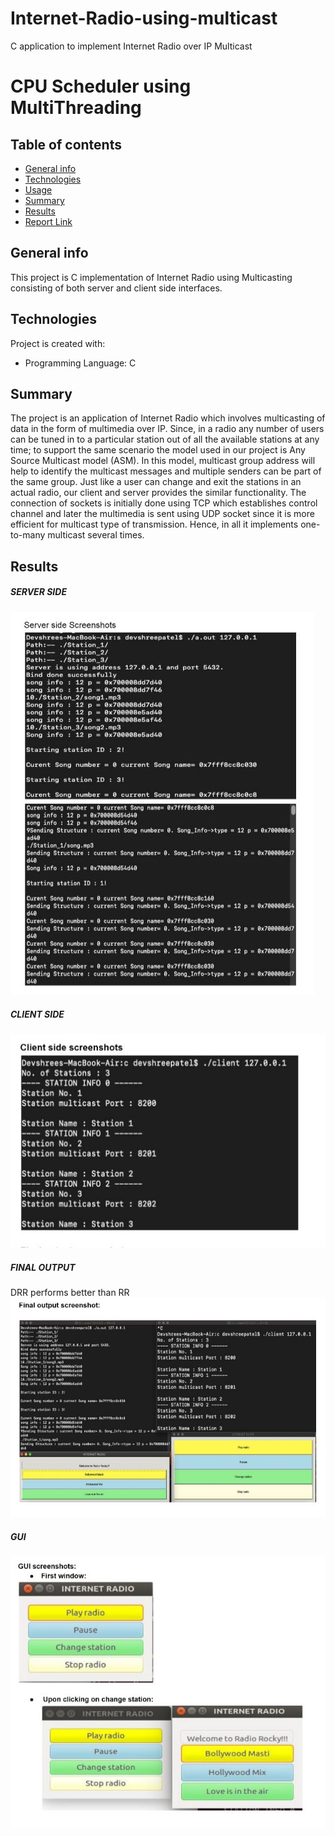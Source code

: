 # Internet-Radio-using-multicast
C application to implement Internet Radio over IP Multicast

# CPU Scheduler using MultiThreading

## Table of contents
* [General info](#general-info)
* [Technologies](#technologies)
* [Usage](#usage)
* [Summary](#Summary)
* [Results](#Results)
* [Report Link](#report-Link)


## General info
This project is C implementation of Internet Radio using Multicasting consisting of both server and client side interfaces.

## Technologies
Project is created with:
* Programming Language: C 


## Summary
The project is an application of Internet Radio which involves multicasting of data in the form of
multimedia over IP. Since, in a radio any number of users can be tuned in to a particular station
out of all the available stations at any time; to support the same scenario the model used in our
project is Any Source Multicast model (ASM). In this model, multicast group address will help to
identify the multicast messages and multiple senders can be part of the same group. Just like a
user can change and exit the stations in an actual radio, our client and server provides the
similar functionality. The connection of sockets is initially done using TCP which establishes
control channel and later the multimedia is sent using UDP socket since it is more efficient for
multicast type of transmission. Hence, in all it implements one-to-many multicast several times.

## Results

##### SERVER SIDE 
![Alt Text](https://github.com/MuskanM1/Internet-Radio-using-multicast/blob/master/docs/screenshots/server.JPG)

##### CLIENT SIDE
![Alt Text](https://github.com/MuskanM1/Internet-Radio-using-multicast/blob/master/docs/screenshots/client.JPG)

##### FINAL OUTPUT
DRR performs better than RR
![Alt Text](https://github.com/MuskanM1/Internet-Radio-using-multicast/blob/master/docs/screenshots/final.JPG)

##### GUI 
![Alt Text](https://github.com/MuskanM1/Internet-Radio-using-multicast/blob/master/docs/screenshots/GUI.JPG)

